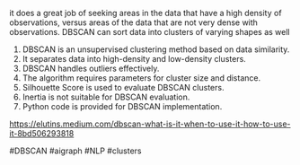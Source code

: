 it does a great job of seeking areas in the data that have a high density of observations, versus areas of the data that are not very dense with observations. DBSCAN can sort data into clusters of varying shapes as well

1. DBSCAN is an unsupervised clustering method based on data similarity.
2. It separates data into high-density and low-density clusters.
3. DBSCAN handles outliers effectively.
4. The algorithm requires parameters for cluster size and distance.
5. Silhouette Score is used to evaluate DBSCAN clusters.
6. Inertia is not suitable for DBSCAN evaluation.
7. Python code is provided for DBSCAN implementation.

https://elutins.medium.com/dbscan-what-is-it-when-to-use-it-how-to-use-it-8bd506293818

#DBSCAN #aigraph #NLP #clusters 